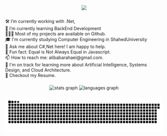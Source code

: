 <div align="center">
  <img src="https://profile-counter.glitch.me/alibabarahaei/count.svg?"  />
</div>

###

<p align="left">🛠   I’m currently working with .Net, <br>🚀   I’m currently learning BackEnd Development<br>👨🏻‍💻   Most of my projects are available on Github.<br>🎓  I'm currently studying Computer Engineering in ShahedUniversity<br>💬   Ask me about C#,Net  here! I am happy to help.<br>👾   Fun fact: Equal is Not Always Equal in Javascript.<br>📫   How to reach me: alibabarahaei@gmail.com.<br>🌱  I'm on track for learning more about Artificial Intelligence, Systems Design, and Cloud Architecture.<br>📝   Checkout my Resume.</p>

###

<div align="center">
  <img src="https://github-readme-stats.vercel.app/api?hide_title=false&hide_rank=false&show_icons=true&include_all_commits=true&count_private=true&disable_animations=false&theme=github_dark&locale=en&hide_border=true&username=alibabarahaei" height="150" alt="stats graph"  />
  <img src="https://github-readme-stats.vercel.app/api/top-langs?locale=en&hide_title=false&layout=compact&card_width=320&langs_count=8&theme=github_dark&hide_border=true&username=alibabarahaei" height="150" alt="languages graph"  />
</div>

###

<img src="./img/snake.svg" alt="Snake animation" />

###
